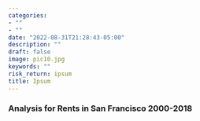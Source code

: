 ```yaml
---
categories:
- ""
- ""
date: "2022-08-31T21:28:43-05:00"
description: ""
draft: false
image: pic10.jpg
keywords: ""
risk_return: ipsum
title: Ipsum
---
```


### Analysis for Rents in San Francisco 2000-2018 




